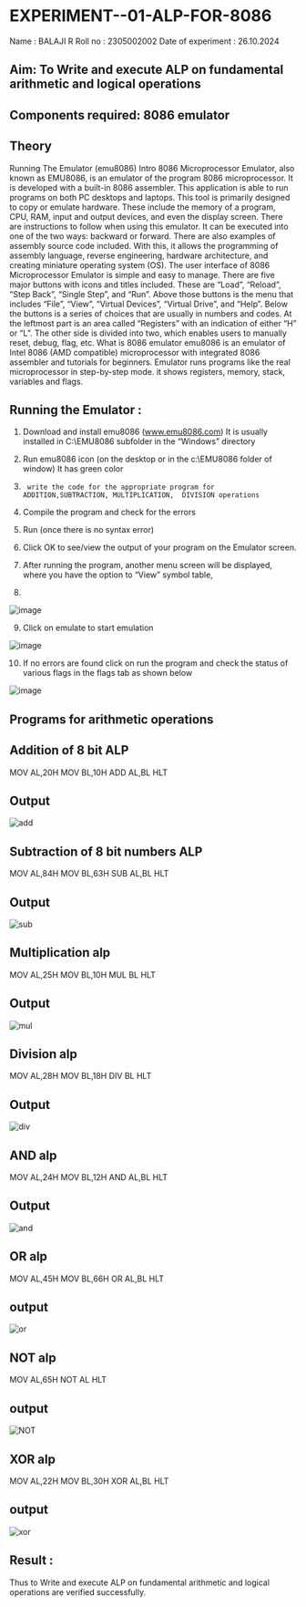# EXPERIMENT--01-ALP-FOR-8086
Name : BALAJI R
Roll no : 2305002002
Date of experiment : 26.10.2024





## Aim: To Write and execute ALP on fundamental arithmetic and logical operations
## Components required: 8086  emulator 
## Theory 
Running The Emulator (emu8086) Intro 8086 Microprocessor Emulator, also known as EMU8086, is an emulator of the program 8086 microprocessor. It is developed with a built-in 8086 assembler. This application is able to run programs on both PC desktops and laptops. This tool is primarily designed to copy or emulate hardware. These include the memory of a program, CPU, RAM, input and output devices, and even the display screen. There are instructions to follow when using this emulator. It can be executed into one of the two ways: backward or forward. There are also examples of assembly source code included. With this, it allows the programming of assembly language, reverse engineering, hardware architecture, and creating miniature operating system (OS). The user interface of 8086 Microprocessor Emulator is simple and easy to manage. There are five major buttons with icons and titles included. These are “Load”, “Reload”, “Step Back”, “Single Step”, and “Run”. Above those buttons is the menu that includes “File”, “View”, “Virtual Devices”, “Virtual Drive”, and “Help”. Below the buttons is a series of choices that are usually in numbers and codes. At the leftmost part is an area called “Registers” with an indication of either “H” or “L”. The other side is divided into two, which enables users to manually reset, debug, flag, etc. What is 8086 emulator emu8086 is an emulator of Intel 8086 (AMD compatible) microprocessor with integrated 8086 assembler and tutorials for beginners. Emulator runs programs like the real microprocessor in step-by-step mode. it shows registers, memory, stack, variables and flags.


 ## Running the Emulator :
1.	Download and install emu8086 (www.emu8086.com) It is usually installed in C:\EMU8086 subfolder in the “Windows” directory
2.	  Run  emu8086 icon (on the desktop or in the c:\EMU8086 folder of window) It has green color 
 
 
3.		write the code for the appropriate program for ADDITION,SUBTRACTION, MULTIPLICATION,  DIVISION operations 

4.	 Compile the program and check for the errors 
5.	Run (once there is no syntax error) 

6.	Click OK to see/view the output of your program on the Emulator screen. 


7.	After running the program, another menu screen will be displayed, where you have the option to “View” symbol table,
8.	 


![image](https://user-images.githubusercontent.com/36288975/189273263-d65baae9-4b8f-4723-afb3-c0ffa4052b04.png)











9.	Click on emulate to start emulation 








![image](https://user-images.githubusercontent.com/36288975/189273273-9bb36ec1-e2e8-4892-8d35-37707332bfdc.png)








10.	If no errors are found click on run the program and check the status of various flags in the flags tab as shown below 






![image](https://user-images.githubusercontent.com/36288975/189273277-113a2a33-4a40-4ff8-95a5-ecd3a1f504fe.png)








## Programs for arithmetic  operations

## Addition  of 8 bit ALP 
MOV AL,20H
MOV BL,10H
ADD AL,BL
HLT


## Output  

![add](https://github.com/user-attachments/assets/cee0a1b3-5994-4625-ae14-67b26f3f52ef)

## Subtraction   of 8 bit numbers  ALP 
MOV AL,84H
MOV BL,63H
SUB AL,BL
HLT
## Output
![sub](https://github.com/user-attachments/assets/be327d45-3eac-4e11-a5f7-07665e645dee)

## Multiplication alp
MOV AL,25H
MOV BL,10H
MUL BL
HLT
 ## Output  

![mul](https://github.com/user-attachments/assets/cf1d7f7a-6c92-4326-adfe-514cbf6924e7)


## Division alp 
MOV AL,28H
MOV BL,18H
DIV BL
HLT
## Output  
![div](https://github.com/user-attachments/assets/ae33b6a1-1afe-4c04-a235-be6fabada2ff)

## AND alp
MOV AL,24H
MOV BL,12H
AND AL,BL
HLT
## Output
![and](https://github.com/user-attachments/assets/10bc4003-c393-4354-8f57-3e2a869e4a26)

## OR alp
MOV AL,45H
MOV BL,66H
OR AL,BL
HLT

## output 
![or](https://github.com/user-attachments/assets/2a6101b5-3c00-4de3-83a0-0e67a7865cca)

## NOT alp
MOV AL,65H
NOT AL
HLT

## output
![NOT](https://github.com/user-attachments/assets/6bf89fe2-8e31-471b-af3f-8a62004237c1)

## XOR alp
MOV AL,22H
MOV BL,30H
XOR AL,BL
HLT

## output
![xor](https://github.com/user-attachments/assets/b29a1446-a188-4616-80ad-7fad431e4e82)


## Result :
Thus to Write and execute ALP on fundamental arithmetic and logical operations are verified
successfully.
 








